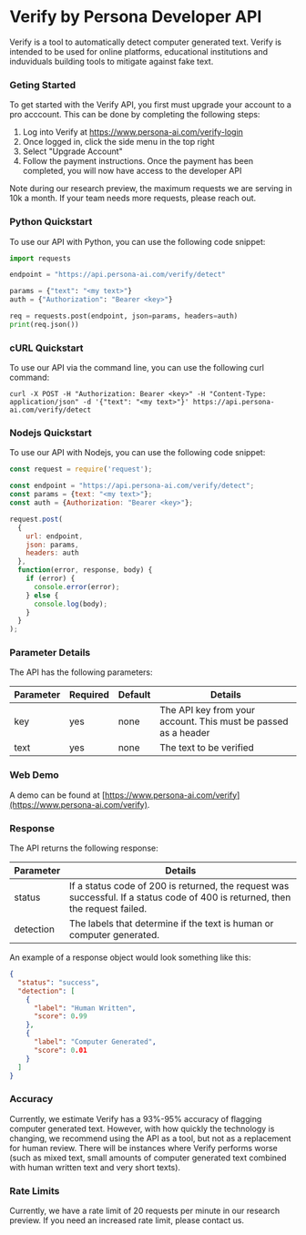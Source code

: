# Verify by Persona Developer API
Verify is a tool to automatically detect computer generated text. Verify is intended to be used for online platforms, educational institutions and induviduals building tools to mitigate against fake text.

### Geting Started
To get started with the Verify API, you first must upgrade your account to a pro acccount. This can be done by completing the following steps:

  1. Log into Verify at https://www.persona-ai.com/verify-login
  2. Once logged in, click the side menu in the top right
  3. Select "Upgrade Account"
  4. Follow the payment instructions. Once the payment has been completed, you will now have access to the developer API
  
Note during our research preview, the maximum requests we are serving in 10k a month. If your team needs more requests, please reach out.

### Python Quickstart
To use our API with Python, you can use the following code snippet:

```python
import requests

endpoint = "https://api.persona-ai.com/verify/detect"

params = {"text": "<my text>"}
auth = {"Authorization": "Bearer <key>"}

req = requests.post(endpoint, json=params, headers=auth)
print(req.json())
```

### cURL Quickstart
To use our API via the command line, you can use the following curl command:

```
curl -X POST -H "Authorization: Bearer <key>" -H "Content-Type: application/json" -d '{"text": "<my text>"}' https://api.persona-ai.com/verify/detect
```


### Nodejs Quickstart
To use our API with Nodejs, you can use the following code snippet:

```javascript
const request = require('request');

const endpoint = "https://api.persona-ai.com/verify/detect";
const params = {text: "<my text>"};
const auth = {Authorization: "Bearer <key>"};

request.post(
  {
    url: endpoint,
    json: params,
    headers: auth
  },
  function(error, response, body) {
    if (error) {
      console.error(error);
    } else {
      console.log(body);
    }
  }
);
```

### Parameter Details

The API has the following parameters:

| Parameter | Required | Default | Details |
| --- | --- | --- | --- |
| key | yes | none | The API key from your account. This must be passed as a header |
| text | yes | none | The text to be verified |

### Web Demo

A demo can be found at [https://www.persona-ai.com/verify](https://www.persona-ai.com/verify).

### Response

The API returns the following response:

| Parameter | Details |
| --- | --- |
| status | If a status code of 200 is returned, the request was successful. If a status code of 400 is returned, then the request failed. |
| detection | The labels that determine if the text is human or computer generated. |

An example of a response object would look something like this:

```JSON
{
  "status": "success",
  "detection": [
    {
      "label": "Human Written",
      "score": 0.99
    },
    {
      "label": "Computer Generated",
      "score": 0.01
    }
  ]
}
```

### Accuracy
Currently, we estimate Verify has a 93%-95% accuracy of flagging computer generated text. However, with how quickly the technology is changing, we recommend using the API as a tool, but not as a replacement for human review. There will be instances where Verify performs worse (such as mixed text, small amounts of computer generated text combined with human written text and very short texts).

### Rate Limits
Currently, we have a rate limit of 20 requests per minute in our research preview. If you need an increased rate limit, please contact us.

